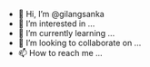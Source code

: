 - 👋 Hi, I’m @gilangsanka
- 👀 I’m interested in ...
- 🌱 I’m currently learning ...
- 💞️ I’m looking to collaborate on ...
- 📫 How to reach me ...

<!---
gilangsanka/gilangsanka is a ✨ special ✨ repository because its `README.md` (this file) appears on your GitHub profile.
You can click the Preview link to take a look at your changes.
--->
